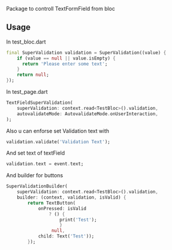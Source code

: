 Package to controll TextFormField from bloc

## Usage
In test_bloc.dart
```dart
final SuperValidation validation = SuperValidation((value) {
    if (value == null || value.isEmpty) {
      return 'Please enter some text';
    }
    return null;
});
```
In test_page.dart
```dart
TextFieldSuperValidation(
    superValidation: context.read<TestBloc>().validation,
    autovalidateMode: AutovalidateMode.onUserInteraction,
);
```
Also u can enforse set Validation text with

```dart
validation.validate('Validation Text');
```

And set text of textField
    
```dart
validation.text = event.text;
```

And builder for buttons
    
```dart
SuperValidationBuilder(
    superValidation: context.read<TestBloc>().validation,
    builder: (context, validation, isValid) {
        return TextButton(
            onPressed: isValid
                ? () {
                    print('Test');
                    }
                 null,
            child: Text('Test'));
        });
```
